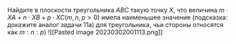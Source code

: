 Найдите в плоскости треугольника $ABC$ такую точку $X$, что величина $m\cdot XA+n\cdot XB+p\cdot XC (m, n, p > 0)$ имела наименьшее значение (подсказка: докажите аналог задачи 11а) для треугольника, чьи стороны относятся как $m:n:p$)
![[Pasted image 20230302001113.png]]